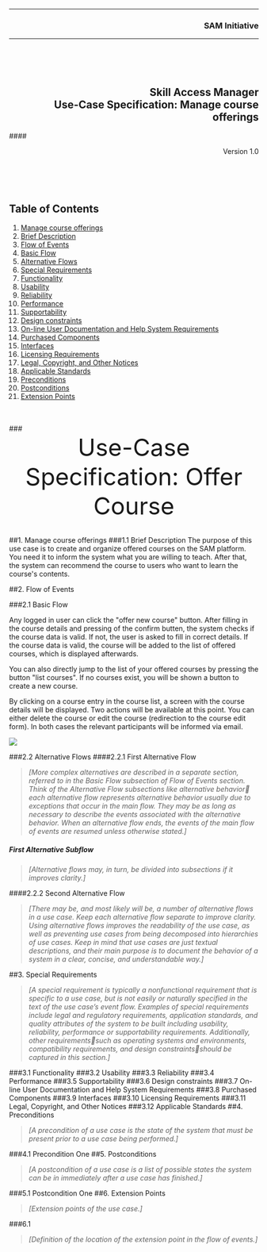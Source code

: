 ***
### <div align="right">SAM Initiative</div>
***
<br>
<br>
<br>
<h2 align="right"> Skill Access Manager<br>
Use-Case Specification: Manage course offerings </h2>

####<div align="right">Version 1.0</div>

<br>
<br>
<br>

## Table of Contents

1. [Manage course offerings](#1-offer-course)
  1. [Brief Description](#11-brief-description)
2. [Flow of Events](#2-flow-of-events)
  1. [Basic Flow](#21-basic-flow)
  2. [Alternative Flows](#22-alternative-flows)
3. [Special Requirements](#3-special-requirements)
  1. [Functionality](#31-functionality)
  2. [Usability](#32-usability)
  3. [Reliability](#33-reliability)
  4. [Performance](#34-performance)
  5. [Supportability](#35-supportability)
  6. [Design constraints](#36-design-constraints)
  7. [On-line User Documentation and Help System Requirements](#37-on-line-user-documentation-and-help-system-requirements)
  8. [Purchased Components](#38-purchased-components)
  9. [Interfaces](#39-interfaces)
  10. [Licensing Requirements](310-licencing-requirements)
  11. [Legal, Copyright, and Other Notices](#311-legal-copyright-and-other-notices)
  12. [Applicable Standards](#312-applicable-standards)
4. [Preconditions](#4-preconditions)
5. [Postconditions](#5-postconditions)
6. [Extension Points](#6-extension-points)
  
<br>
<br>
###<div align="center"><font size="10">Use-Case Specification: Offer Course</font></div>
<br>

##1. Manage course offerings
###1.1 Brief Description
The purpose of this use case is to create and organize offered courses on the SAM platform. You need it to inform the system what you are willing to teach. After that, the system can recommend the course to users who want to learn the course's contents.

##2. Flow of Events

###2.1 Basic Flow

Any logged in user can click the "offer new course" button. After filling in the course details and pressing of the confirm butten, the system checks if the course data is valid. If not, the user is asked to fill in correct details. If the course data is valid, the course will be added to the list of offered courses, which is displayed afterwards.

You can also directly jump to the list of your offered courses by pressing the button "list courses". If no courses exist, you will be shown a button to create a new course.

By clicking on a course entry in the course list, a screen with the course details will be displayed. Two actions will be available at this point. You can either delete the course or edit the course (redirection to the course edit form). In both cases the relevant participants will be informed via email.

![](https://rawgit.com/Eynorey/SAM/master/uploads/UML/ad_manage-course.svg)

###2.2 Alternative Flows
####2.2.1 First Alternative Flow
>_[More complex alternatives are described in a separate section, referred to in the Basic Flow subsection of Flow of Events section. Think of the Alternative Flow subsections like alternative behavior each alternative flow represents alternative behavior usually due to exceptions that occur in the main flow. They may be as long as necessary to describe the events associated with the alternative behavior. When an alternative flow ends, the events of the main flow of events are resumed unless otherwise stated.]_

##### First Alternative Subflow
>_[Alternative flows may, in turn, be divided into subsections if it improves clarity.]_

####2.2.2 Second Alternative Flow
>_[There may be, and most likely will be, a number of alternative flows in a use case. Keep each alternative flow separate to improve clarity. Using alternative flows improves the readability of the use case, as well as preventing use cases from being decomposed into hierarchies of use cases. Keep in mind that use cases are just textual descriptions, and their main purpose is to document the behavior of a system in a clear, concise, and understandable way.]_

##3. Special Requirements
>_[A special requirement is typically a nonfunctional requirement that is specific to a use case, but is not easily or naturally specified in the text of the use case’s event flow. Examples of special requirements include legal and regulatory requirements, application standards, and quality attributes of the system to be built including usability, reliability, performance or supportability requirements. Additionally, other requirementssuch as operating systems and environments, compatibility requirements, and design constraintsshould be captured in this section.]_

###3.1 Functionality
###3.2 Usability
###3.3 Reliability
###3.4 Performance
###3.5 Supportability
###3.6 Design constraints
###3.7 On-line User Documentation and Help System Requirements
###3.8 Purchased Components
###3.9 Interfaces
###3.10 Licensing Requirements
###3.11 Legal, Copyright, and Other Notices
###3.12 Applicable Standards
##4. Preconditions
>_[A precondition of a use case is the state of the system that must be present prior to a use case being performed.]_

###4.1 Precondition One
##5. Postconditions
>_[A postcondition of a use case is a list of possible states the system can be in immediately after a use case has finished.]_

###5.1 Postcondition One
##6. Extension Points
>_[Extension points of the use case.]_

###6.1 <Name of Extension Point>
>_[Definition of the location of the extension point in the flow of events.]_
